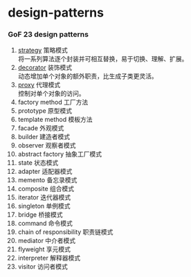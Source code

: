 # design-patterns

### GoF 23 design patterns

1. [strategy](/src/main/java/com/lzhlyle/demo/design/pattern/gof/strategy) 策略模式    
将一系列算法逐个封装并可相互替换，易于切换、理解、扩展。
2. [decorator](/src/main/java/com/lzhlyle/demo/design/pattern/gof/decorator) 装饰模式    
动态增加单个对象的额外职责，比生成子类更灵活。
3. [proxy](/src/main/java/com/lzhlyle/demo/design/pattern/gof/proxy) 代理模式    
控制对单个对象的访问。
4. factory method 工厂方法
5. prototype 原型模式
6. template method 模板方法
7. facade 外观模式
8. builder 建造者模式
9. observer 观察者模式
10. abstract factory 抽象工厂模式
11. state 状态模式
12. adapter 适配器模式
13. memento 备忘录模式
14. composite 组合模式
15. iterator 迭代器模式
16. singleton 单例模式
17. bridge 桥接模式
18. command 命令模式
19. chain of responsibility 职责链模式
20. mediator 中介者模式
21. flyweight 享元模式
22. interpreter 解释器模式
23. visitor 访问者模式